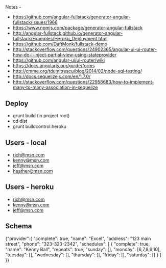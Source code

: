 ##
Notes - 
* https://github.com/angular-fullstack/generator-angular-fullstack/issues/1966
* https://www.npmjs.com/package/generator-angular-fullstack
* http://angular-fullstack.github.io/generator-angular-fullstack/Examples/Heroku_Deployment.html
* https://github.com/DaftMonk/fullstack-demo
* http://stackoverflow.com/questions/24902365/angular-ui-ui-router-how-do-i-inject-partial-view-using-stateprovider
* https://github.com/angular-ui/ui-router/wiki
* https://docs.angularjs.org/guide/forms
* http://cmme.org/tdumitrescu/blog/2014/02/node-sql-testing/
* http://docs.sequelizejs.com/en/1.7.0/
* http://stackoverflow.com/questions/22958683/how-to-implement-many-to-many-association-in-sequelize

## Deploy
* grunt build (in project root)
* cd dist
* grunt buildcontrol:heroku

## Users - local
* rich@msn.com
* kenny@msn.com
* jeff@msn.com
* heather@msn.com

## Users - heroku
* rich@msn.com
* kenny@msn.com
* jeff@msn.com

## Schema
{"provider":{
    "complete": true,
    "name": "Excel",
    "address": "123 main street",
    "phone": "323-323-2342",
    "schedules": [
      {
        "complete": true,
        "name": "Kenny Ball",
        "repeats": true,
        "sunday": [],
        "monday": [6,7,8,9,10],
        "tuesday": [],
        "wednesday": [],
        "thursday": [],
        "friday": [],
        "saturday": []
      }
    ]
}}